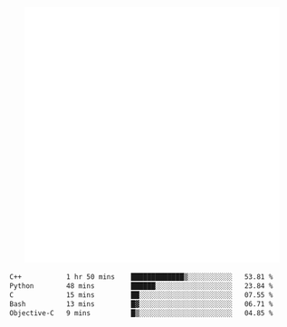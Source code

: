<div align="center">
    <a href="https://konst.fish">
        <img src="https://raw.githubusercontent.com/konstfish/konstfish/master/fish.svg" alt="Logo" width="450"/>
    </a>
</div>

<!--START_SECTION:waka-->
```text
C++           1 hr 50 mins    █████████████▒░░░░░░░░░░░   53.81 % 
Python        48 mins         ██████░░░░░░░░░░░░░░░░░░░   23.84 % 
C             15 mins         ██░░░░░░░░░░░░░░░░░░░░░░░   07.55 % 
Bash          13 mins         █▓░░░░░░░░░░░░░░░░░░░░░░░   06.71 % 
Objective-C   9 mins          █▒░░░░░░░░░░░░░░░░░░░░░░░   04.85 % 
```
<!--END_SECTION:waka-->
